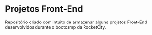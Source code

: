# Projetos Front-End

Repositório criado com intuito de armazenar alguns projetos Front-End desenvolvidos durante
o bootcamp da RocketCity.
